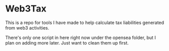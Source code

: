 # Web3Tax
This is a repo for tools I have made to help calculate tax liabilities generated from web3 activities.

There's only one script in here right now under the opensea folder, but I plan on adding more later. Just want to clean them up first. 
